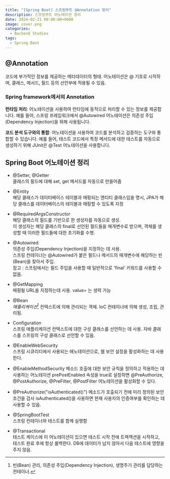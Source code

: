 ```yaml
---
title: "[Spring Boot] 스프링부트 @Annotation 정리"
description: 스프링부트 어노테이션 정리
date: 2024-02-21 00:00:00+0900
image: cover.png
categories:
  - Backend Studies
tags:
  - Spring Boot
---
```


## @Annotation

코드에 부가적인 정보를 제공하는 메타데이터의 형태. 어노테이션은 @ 기호로 시작하며, 클래스, 메서드, 필드 등의 선언부에 적용될 수 있음.

### Spring framework에서의 Annotation

**런타임 처리**: 어노테이션을 사용하여 런타임에 동적으로 처리할 수 있는 정보를 제공합니다. 예를 들어, 스프링 프레임워크에서 @Autowired 어노테이션은 의존성 주입(Dependency Injection)을 위해 사용됩니다.

**코드 분석 도구와의 통합**: 어노테이션을 사용하여 코드를 분석하고 검증하는 도구와 통합할 수 있습니다. 예를 들어, 테스트 코드에서 특정 메서드에 대한 테스트를 자동으로 생성하기 위해 JUnit은 @Test 어노테이션을 사용합니다.

## Spring Boot 어노테이션 정리

- @Setter, @Getter  
  클래스의 필드에 대해 set, get 메서드를 자동으로 만들어줌

- @Entity  
  해당 클래스가 데이터베이스 테이블과 매핑되는 엔티티 클래스임을 명시, JPA가 해당 클래스를 데이터베이스의 테이블과 매핑할 수 있도록 지정

- @RequiredArgsConstructor  
  해당 클래스의 필드를 기반으로 한 생성자를 자동으로 생성.  
  이 생성자는 해당 클래스의 final로 선언된 필드들을 매개변수로 받으며, 객체를 생성할 때 이러한 필드들에 대한 초기화를 수행.

- @Autowired  
  의존성 주입(Dependency Injection)을 지정하는 데 사용.  
  스프링 컨테이너는 @Autowired가 붙은 필드나 메서드의 매개변수에 해당하는 빈(Bean)을 찾아서 주입.  
  참고 : 스프링에서는 필드 주입을 사용할 때 일반적으로 'final' 키워드를 사용할 수 없음.

- @GetMapping  
  매핑될 URL을 지정하는데 사용. value= 는 생략 가능

- @Bean  
   _애플리케이션_[^1] 컨텍스트에 의해 관리되는 객체. IoC 컨테이너에 의해 생성, 조립, 관리됨.
  [^1]: 빈(Bean) 관리, 의존성 주입(Dependency Injection), 생명주기 관리를 담당하는 컨테이너.

- Configuration  
  스프링 애플리케이션 컨텍스트에 대한 구성 클래스를 선언하는 데 사용. 자바 클래스를 스프링의 구성 클래스로 선언할 수 있음.

- @EnableWebSecurity  
  스프링 시큐리티에서 사용되는 애노테이션으로, 웹 보안 설정을 활성화하는 데 사용한다.

- @EnableMethodSecurity
  메소드 호출에 대한 보안 규칙을 정의하고 적용하는 데 사용하는 어노테이션
  prePostEnabled 속성을 true로 설정하면 @PreAuthorize, @PostAuthorize, @PreFilter, @PostFilter 어노테이션을 활성화할 수 있다.

- @PreAuthorize("isAuthenticated()")
  메소드가 호출되기 전에 미리 정의된 보안 조건을 검사
  isAuthenticated()을 사용하면 현재 사용자의 인증여부를 확인하는 데 사용할 수 있음.

- @SpringBootTest  
  스프링 컨테이너와 테스트를 함께 실행함

- @Transactional  
  테스트 케이스에 이 어노테이션이 있으면 테스트 시작 전에 트랙잭션을 시작하고, 테스트 완료 후에 항상 롤백한다. DB에 데이터가 남지 않아서 다음 테스트에 영향을 주지 않음.
